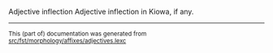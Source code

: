 Adjective inflection
Adjective inflection in Kiowa, if any.

* * *

<small>This (part of) documentation was generated from [src/fst/morphology/affixes/adjectives.lexc](https://github.com/giellalt/lang-kio/blob/main/src/fst/morphology/affixes/adjectives.lexc)</small>
